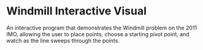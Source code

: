 # Windmill Interactive Visual
An interactive program that demonstrates the Windmill problem on the 2011 IMO, allowing the user to place points, choose a starting pivot point, and watch as the line sweeps through the points.